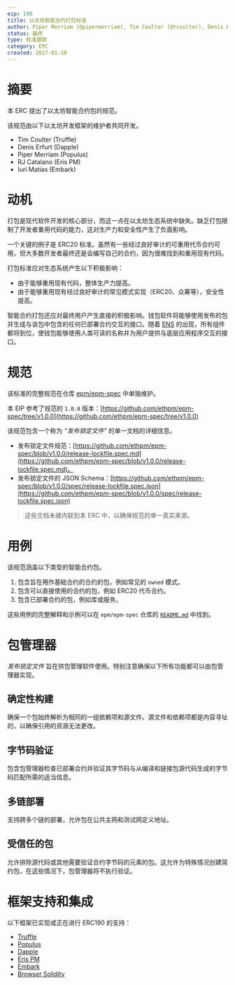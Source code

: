 ```yaml
---
eip: 190
title: 以太坊智能合约打包标准
author: Piper Merriam (@pipermerriam), Tim Coulter (@tcoulter), Denis Erfurt (@mhhf), RJ Catalano (@VoR0220), Iuri Matias (@iurimatias)
status: 最终
type: 标准跟踪
category: ERC
created: 2017-01-10
---
```


# 摘要

本 ERC 提出了以太坊智能合约包的规范。

该规范由以下以太坊开发框架的维护者共同开发。

* Tim Coulter (Truffle)
* Denis Erfurt (Dapple)
* Piper Merriam (Populus)
* RJ Catalano (Eris PM)
* Iuri Matias (Embark)

# 动机

打包是现代软件开发的核心部分，而这一点在以太坊生态系统中缺失。缺乏打包限制了开发者重用代码的能力，这对生产力和安全性产生了负面影响。

一个关键的例子是 ERC20 标准。虽然有一些经过良好审计的可重用代币合约可用，但大多数开发者最终还是会编写自己的合约，因为很难找到和重用现有代码。

打包标准应对生态系统产生以下积极影响：

* 由于能够重用现有代码，整体生产力提高。
* 由于能够重用现有经过良好审计的常见模式实现（ERC20、众筹等），安全性提高。

智能合约打包还应对最终用户产生直接的积极影响。钱包软件将能够使用发布的包并生成与该包中包含的任何已部署合约交互的接口。随着 [ENS](./eip-137.md) 的出现，所有组件都将到位，使钱包能够使用人类可读的名称并为用户提供与底层应用程序交互的接口。

# 规范

该标准的完整规范在仓库 [epm/epm-spec](https://github.com/ethpm/epm-spec) 中单独维护。

本 EIP 参考了规范的 `1.0.0` 版本：[https://github.com/ethpm/epm-spec/tree/v1.0.0](https://github.com/ethpm/epm-spec/tree/v1.0.0)

该规范包含一个称为 *“发布锁定文件”* 的单一文档的详细信息。

* 发布锁定文件规范：[https://github.com/ethpm/epm-spec/blob/v1.0.0/release-lockfile.spec.md](https://github.com/ethpm/epm-spec/blob/v1.0.0/release-lockfile.spec.md)。
* 发布锁定文件的 JSON Schema：[https://github.com/ethpm/epm-spec/blob/v1.0.0/spec/release-lockfile.spec.json](https://github.com/ethpm/epm-spec/blob/v1.0.0/spec/release-lockfile.spec.json)

> 这些文档未被内联到本 ERC 中，以确保规范的单一真实来源。

# 用例

该规范涵盖以下类型的智能合约包。

1. 包含旨在用作基础合约的合约的包，例如常见的 `owned` 模式。
2. 包含可以直接使用的合约的包，例如 ERC20 代币合约。
3. 包含已部署合约的包，例如库或服务。

这些用例的完整解释和示例可以在 `epm/epm-spec` 仓库的 [`README.md`](https://github.com/ethpm/epm-spec/blob/v1.0.0/README.md#use-cases) 中找到。

# 包管理器

*发布锁定文件* 旨在供包管理软件使用。特别注意确保以下所有功能都可以由包管理器实现。

## 确定性构建

确保一个包始终解析为相同的一组依赖项和源文件。源文件和依赖项都是内容寻址的，以确保引用的资源无法更改。

## 字节码验证

包含包管理器检查已部署合约并验证其字节码与从编译和链接包源代码生成的字节码匹配所需的适当信息。

## 多链部署

支持跨多个链的部署，允许包在公共主网和测试网定义地址。

## 受信任的包

允许排除源代码或其他需要验证合约字节码的元素的包。这允许为特殊情况创建简约包，在这些情况下，包管理器将不执行验证。

# 框架支持和集成

以下框架已实现或正在进行 ERC190 的支持：

* [Truffle](https://truffleframework.com/)
* [Populus](https://populus.readthedocs.io/en/latest/)
* [Dapple](https://dapple.readthedocs.io/en/master/)
* [Eris PM](https://github.com/eris-ltd/eris-cli)
* [Embark](https://github.com/iurimatias/embark-framework)
* [Browser Solidity](https://github.com/ethereum/remix-ide/issues/386)